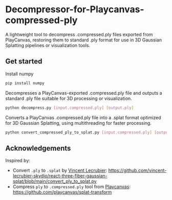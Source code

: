 # Decompressor-for-Playcanvas-compressed-ply
A lightweight tool to decompress .compressed.ply files exported from PlayCanvas, restoring them to standard .ply format for use in 3D Gaussian Splatting pipelines or visualization tools.

## Get started

Install numpy

```bash
pip install numpy
```

Decompresses a PlayCanvas-exported .compressed.ply file and outputs a standard .ply file suitable for 3D processing or visualization.
```bash
python decompress.py [input.compressed.ply] [output.ply]
```

Converts a PlayCanvas .compressed.ply file into a .splat format optimized for 3D Gaussian Splatting, using multithreading for faster processing.
```bash
python convert_compressed_ply_to_splat.py [input.compressed.ply] [output.splat] [num_threads]
```

## Acknowledgements

Inspired by:

- Convert `.ply` to `.splat` by [Vincent Lecrubier](https://github.com/vincent-lecrubier-skydio): https://github.com/vincent-lecrubier-skydio/react-three-fiber-gaussian-splat/blob/main/convert_ply_to_splat.py
- Compress `ply` to `.compressed.ply` tool from [Playcanvas](https://github.com/playcanvas): https://github.com/playcanvas/splat-transform
